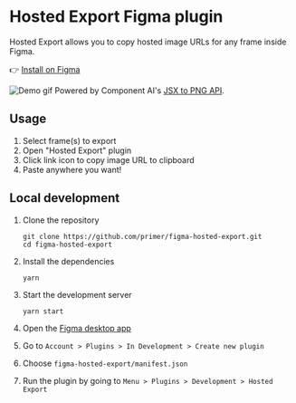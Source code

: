 # Hosted Export Figma plugin

Hosted Export allows you to copy hosted image URLs for any frame inside Figma.

👉 [Install on Figma](https://www.figma.com/community/plugin/886688414738743606/Hosted-Export)

![Demo gif](https://user-images.githubusercontent.com/4608155/93166049-83061380-f6d2-11ea-979a-11c6eac8b6e9.gif)
Powered by Component AI's [JSX to PNG API]().

## Usage

1. Select frame(s) to export
1. Open "Hosted Export" plugin
1. Click link icon to copy image URL to clipboard
1. Paste anywhere you want!


## Local development

1. Clone the repository

   ```shell
   git clone https://github.com/primer/figma-hosted-export.git
   cd figma-hosted-export
   ```

1. Install the dependencies

   ```shell
   yarn
   ```

1. Start the development server

   ```
   yarn start
   ```

1. Open the [Figma desktop app](https://www.figma.com/downloads/)

1. Go to `Account > Plugins > In Development > Create new plugin`

1. Choose `figma-hosted-export/manifest.json`

1. Run the plugin by going to `Menu > Plugins > Development > Hosted Export`
